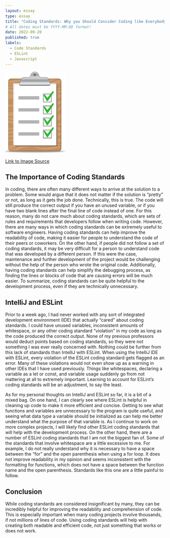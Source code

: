 ```yaml
---
layout: essay
type: essay
title: "Coding Standards: Why you Should Consider Coding like Everybody else"
# All dates must be YYYY-MM-DD format!
date: 2022-09-20
published: true
labels:
  - Code Standards
  - ESLint
  - Javascript
---
```


<img class="img-fluid" src="../img/code-standards/CodingStandards.PNG">

[Link to Image Source](https://www.vectorstock.com/royalty-free-vector/clipboard-and-checklist-vector-2636971)

## The Importance of Coding Standards
 
In coding, there are often many different ways to arrive at the solution to a problem. Some would argue that it does not matter if the solution is “pretty” or not, as long as it gets the job done. Technically, this is true. The code will still produce the correct output if you have an unused variable, or if you have two blank lines after the final line of code instead of one. For this reason, many do not care much about coding standards, which are sets of rules and requirements that developers follow when writing code. However, there are many ways in which coding standards can be extremely useful to software engineers. Having coding standards can help improve the readability of code, making it easier for people to understand the code of their peers or coworkers. On the other hand, if people did not follow a set of coding standards, it may be very difficult for a person to understand code that was developed by a different person. If this were the case, maintenance and further development of the project would be challenging without the help of the person who wrote the original code. Additionally, having coding standards can help simplify the debugging process, as finding the lines or blocks of code that are causing errors will be much easier. To summarize, coding standards can be quite helpful to the development process, even if they are technically unnecessary. 

## IntelliJ and ESLint

Prior to a week ago, I had never worked with any sort of integrated development environment (IDE) that actually “cared” about coding standards. I could have unused variables, inconsistent amounts of whitespace, or any other coding standard “violation” in my code as long as the code produced the correct output. None of my previous professors would deduct points based on coding standards, so they were not something I was ever really concerned with. Nothing could be further from this lack of standards than IntelliJ with ESLint. When using the IntelliJ IDE with ESLint, every violation of the ESLint coding standard gets flagged as an error. Many of these violations would not even show up as a warning in other IDEs that I have used previously. Things like whitespaces, declaring a variable as a let or const, and variable usage suddenly go from not mattering at all to extremely important. Learning to account for ESLint’s coding standards will be an adjustment, to say the least. 

As for my personal thoughts on IntelliJ and ESLint so far, it is a bit of a mixed bag. On one hand, I can clearly see where ESLint is helpful in cleaning up code to make it more efficient and concise. Getting to see what functions and variables are unnecessary to the program is quite useful, and seeing what data type a variable should be initialized as can help me better understand what the purpose of that variable is. As I continue to work on more complex projects, I will likely find other ESLint coding standards that will help with the development process. On the other hand, there are a number of ESLint coding standards that I am not the biggest fan of. Some of the standards that involve whitespace are a little excessive to me. For example, I do not really understand why it is necessary to have a space between the “for” and the open parenthesis when using a for loop. It does not improve readability in my opinion and seems inconsistent with the formatting for functions, which does not have a space between the function name and the open parenthesis. Standards like this one are a little painful to follow. 

## Conclusion

While coding standards are considered insignificant by many, they can be incredibly helpful for improving the readability and comprehension of code. This is especially important when many coding projects involve thousands, if not millions of lines of code. Using coding standards will help with creating both readable and efficient code, not just something that works or does not work. 
